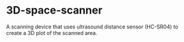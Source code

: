 # 3D-space-scanner
A scanning device that uses ultrasound distance sensor (HC-SR04) to create a 3D plot of the scanned area.
